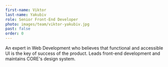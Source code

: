 ```yaml
---
first-name: Viktor
last-name: Yakubiv
role: Senior Front-End Developer
photo: images/team/viktor-yakubiv.jpg
past: false
order: 0
---
```

An expert in Web Development who believes that functional and accessible UI is the key of success of the product. Leads front-end development and maintains CORE's design system. 
